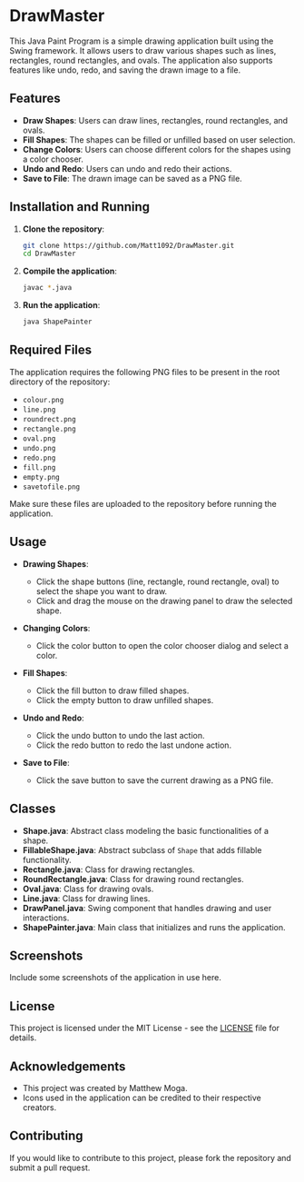# DrawMaster

This Java Paint Program is a simple drawing application built using the Swing framework. It allows users to draw various shapes such as lines, rectangles, round rectangles, and ovals. The application also supports features like undo, redo, and saving the drawn image to a file.

## Features

- **Draw Shapes**: Users can draw lines, rectangles, round rectangles, and ovals.
- **Fill Shapes**: The shapes can be filled or unfilled based on user selection.
- **Change Colors**: Users can choose different colors for the shapes using a color chooser.
- **Undo and Redo**: Users can undo and redo their actions.
- **Save to File**: The drawn image can be saved as a PNG file.

## Installation and Running

1. **Clone the repository**:
    ```bash
    git clone https://github.com/Matt1092/DrawMaster.git
    cd DrawMaster
    ```

2. **Compile the application**:
    ```bash
    javac *.java
    ```

3. **Run the application**:
    ```bash
    java ShapePainter
    ```

## Required Files

The application requires the following PNG files to be present in the root directory of the repository:
- `colour.png`
- `line.png`
- `roundrect.png`
- `rectangle.png`
- `oval.png`
- `undo.png`
- `redo.png`
- `fill.png`
- `empty.png`
- `savetofile.png`

Make sure these files are uploaded to the repository before running the application.

## Usage

- **Drawing Shapes**:
  - Click the shape buttons (line, rectangle, round rectangle, oval) to select the shape you want to draw.
  - Click and drag the mouse on the drawing panel to draw the selected shape.
  
- **Changing Colors**:
  - Click the color button to open the color chooser dialog and select a color.
  
- **Fill Shapes**:
  - Click the fill button to draw filled shapes.
  - Click the empty button to draw unfilled shapes.
  
- **Undo and Redo**:
  - Click the undo button to undo the last action.
  - Click the redo button to redo the last undone action.
  
- **Save to File**:
  - Click the save button to save the current drawing as a PNG file.

## Classes

- **Shape.java**: Abstract class modeling the basic functionalities of a shape.
- **FillableShape.java**: Abstract subclass of `Shape` that adds fillable functionality.
- **Rectangle.java**: Class for drawing rectangles.
- **RoundRectangle.java**: Class for drawing round rectangles.
- **Oval.java**: Class for drawing ovals.
- **Line.java**: Class for drawing lines.
- **DrawPanel.java**: Swing component that handles drawing and user interactions.
- **ShapePainter.java**: Main class that initializes and runs the application.

## Screenshots

Include some screenshots of the application in use here.

## License

This project is licensed under the MIT License - see the [LICENSE](LICENSE) file for details.

## Acknowledgements

- This project was created by Matthew Moga.
- Icons used in the application can be credited to their respective creators.

## Contributing

If you would like to contribute to this project, please fork the repository and submit a pull request.
